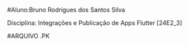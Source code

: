 #Aluno:Bruno Rodrigues dos Santos Silva

Disciplina: Integrações e Publicação de Apps Flutter [24E2_3] 

#ARQUIVO .PK